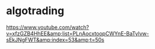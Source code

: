 # algotrading
https://www.youtube.com/watch?v=xfzGZB4HhEE&amp;list=PLnAocxtoopCWYnE-BaTylvw-sEkJNgFWT&amp;index=53&amp;t=50s 
